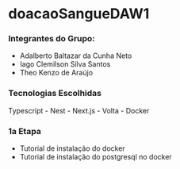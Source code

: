 # doacaoSangueDAW1

### Integrantes do Grupo: 
- Adalberto Baltazar da Cunha Neto
- Iago Clemilson Silva Santos
- Theo Kenzo de Araújo

### Tecnologias Escolhidas

Typescript - Nest - Next.js - Volta - Docker

### 1a Etapa

- Tutorial de instalação do docker 
- Tutorial de instalação do postgresql no docker
